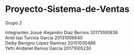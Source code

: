 # Proyecto-Sistema-de-Ventas
Grupo 2   
 
 Integrantes
Josué Alejandro Diaz Berrios 20171000836          
Ariel Isaí Turcios García 20131006640   
Deiby Benigno López Ramírez 20151030486        
Yefri Aridanel Ramos García 20171005230
